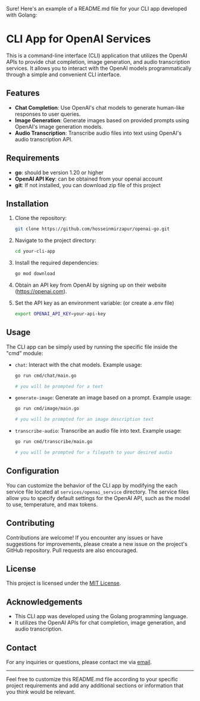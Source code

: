 Sure! Here's an example of a README.md file for your CLI app developed with Golang:

# CLI App for OpenAI Services

This is a command-line interface (CLI) application that utilizes the OpenAI APIs to provide chat completion, image generation, and audio transcription services. It allows you to interact with the OpenAI models programmatically through a simple and convenient CLI interface.

## Features

- **Chat Completion**: Use OpenAI's chat models to generate human-like responses to user queries.
- **Image Generation**: Generate images based on provided prompts using OpenAI's image generation models.
- **Audio Transcription**: Transcribe audio files into text using OpenAI's audio transcription API.

## Requirements

- **go**: should be version 1.20 or higher
- **OpenAI API Key**: can be obtained from your openai account
- **git**: If not installed, you can download zip file of this project

## Installation

1. Clone the repository:

   ```bash
   git clone https://github.com/hosseinmirzapur/openai-go.git


   ```

2. Navigate to the project directory:

   ```bash
   cd your-cli-app


   ```

3. Install the required dependencies:

   ```bash
   go mod download


   ```

4. Obtain an API key from OpenAI by signing up on their website (https://openai.com).

5. Set the API key as an environment variable: (or create a .env file)

   ```bash
   export OPENAI_API_KEY=your-api-key

   ```

## Usage

The CLI app can be simply used by running the specific file inside the "cmd" module:

- `chat`: Interact with the chat models. Example usage:

  ```bash
  go run cmd/chat/main.go

  # you will be prompted for a text


  ```

- `generate-image`: Generate an image based on a prompt. Example usage:

  ```bash
  go run cmd/image/main.go

  # you will be prompted for an image description text


  ```

- `transcribe-audio`: Transcribe an audio file into text. Example usage:

  ```bash
  go run cmd/transcribe/main.go

  # you will be prompted for a filepath to your desired audio

  ```

## Configuration

You can customize the behavior of the CLI app by modifying the each service file located at `services/openai_service` directory. The service files allow you to specify default settings for the OpenAI API, such as the model to use, temperature, and max tokens.

## Contributing

Contributions are welcome! If you encounter any issues or have suggestions for improvements, please create a new issue on the project's GitHub repository. Pull requests are also encouraged.

## License

This project is licensed under the [MIT License](LICENSE).

## Acknowledgements

- This CLI app was developed using the Golang programming language.
- It utilizes the OpenAI APIs for chat completion, image generation, and audio transcription.

## Contact

For any inquiries or questions, please contact me via [email](mailto:hosseinmirzapur@gmail.com).

---

Feel free to customize this README.md file according to your specific project requirements and add any additional sections or information that you think would be relevant.
